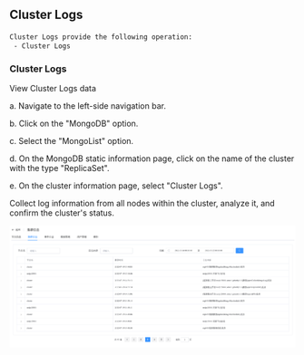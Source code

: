 ## Cluster Logs

```
Cluster Logs provide the following operation:
 - Cluster Logs
```

### Cluster Logs

View Cluster Logs data

a. Navigate to the left-side navigation bar.

b. Click on the "MongoDB" option.

c. Select the "MongoList" option.

d. On the MongoDB static information page, click on the name of the cluster with the type "ReplicaSet".

e. On the cluster information page, select "Cluster Logs".

Collect log information from all nodes within the cluster, analyze it, and confirm the cluster's status.

![image-20220722124528482](../../../../../../images/whalealPlatformImages/MongoDB_ReplicaSet_ClusterLogs.png)